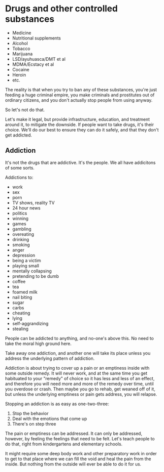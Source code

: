 # Drugs and other controlled substances

* Medicine
* Nutritional supplements
* Alcohol
* Tobacco
* Marijuana
* LSD/ayuhuasca/DMT et al
* MDMA/Ecstacy et al
* Cocaine
* Heroin
* etc.

The reality is that when you try to ban any of these substances, you're just feeding a huge criminal empire, you make criminals and prostitutes out of ordinary citizens, and you don't actually stop people from using anyway.

So let's not do that.

Let's make it legal, but provide infrastructure, education, and treatment around it, to mitigate the downside. If people want to take drugs, it's their choice. We'll do our best to ensure they can do it safely, and that they don't get addicted.

## Addiction

It's not the drugs that are addictive. It's the people. We all have addicitons of some sorts. 

Addictions to:

* work
* sex
* porn
* TV shows, reality TV
* 24 hour news
* politics
* winning
* games
* gambling
* overeating
* drinking
* smoking
* anger
* depression
* being a victim
* playing small
* mentally collapsing
* pretending to be dumb
* coffee
* tea
* foamed milk
* nail biting
* sugar
* carbs
* cheating
* lying
* self-aggrandizing
* stealing

People can be addicted to anything, and no-one's above this. No need to take the moral high ground here.

Take away one addiction, and another one will take its place unless you address the underlying pattern of addiction.

Addiction is about trying to cover up a pain or an emptiness inside with some outside remedy. It will never work, and at the same time you get habituated to your "remedy" of choice so it has less and less of an effect, and therefore you will need more and more of the remedy over time, until you overdose or crash. Then maybe you go to rehab, get weaned off of it, but unless the underlying emptiness or pain gets address, you will relapse.

Stopping an addiction is as easy as one-two-three:

1. Stop the behavior
2. Deal with the emotions that come up
3. There's on step three

The pain or emptiness can be addressed. It can only be addressed, however, by feeling the feelings that need to be felt. Let's teach people to do that, right from kindergartens and elementary schools.

It might require some deep body work and other preparatory work in order to get to that place where we can fill the void and heal the pain from the inside. But nothing from the outside will ever be able to do it for us.


